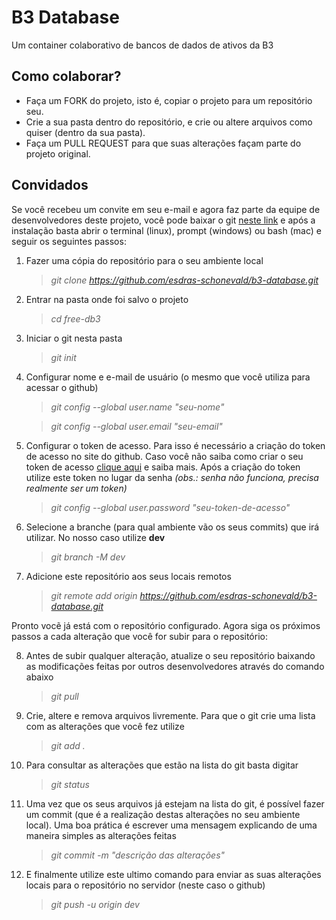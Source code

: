 # B3 Database
Um container colaborativo de bancos de dados de ativos da B3

## Como colaborar?
  - Faça um FORK do projeto, isto é, copiar o projeto para um repositório seu.
  - Crie a sua pasta dentro do repositório, e crie ou altere arquivos como quiser (dentro da sua pasta).
  - Faça um PULL REQUEST para que suas alterações façam parte do projeto original.

## Convidados
Se você recebeu um convite em seu e-mail e agora faz parte da equipe de desenvolvedores deste projeto, você pode baixar o git [neste link](https://git-scm.com) e após a instalação basta abrir o terminal (linux), prompt (windows) ou bash (mac) e seguir os seguintes passos:

  1.  Fazer uma cópia do repositório para o seu ambiente local

      >*git clone https://github.com/esdras-schonevald/b3-database.git*

  2.  Entrar na pasta onde foi salvo o projeto

      >*cd free-db3*

  3.  Iniciar o git nesta pasta

      >*git init*

  4.  Configurar nome e e-mail de usuário (o mesmo que você utiliza para acessar o github)

      >*git config --global user.name "seu-nome"*

      >*git config --global user.email "seu-email"*

  5.  Configurar o token de acesso. Para isso é necessário a criação do token de acesso no site do github.
      Caso você não saiba como criar o seu token de acesso [clique aqui](https://docs.github.com/pt/authentication/keeping-your-account-and-data-secure/creating-a-personal-access-token) e saiba mais.
      Após a criação do token utilize este token no lugar da senha *(obs.: senha não funciona, precisa realmente ser um token)*

      >*git config --global user.password "seu-token-de-acesso"*

  6.  Selecione a branche (para qual ambiente vão os seus commits) que irá utilizar. No nosso caso utilize **dev**

      >*git branch -M dev*

  7.  Adicione este repositório aos seus locais remotos

      >*git remote add origin https://github.com/esdras-schonevald/b3-database.git*

Pronto vocẽ já está com o repositório configurado. Agora siga os próximos passos a cada alteração que você for subir para o repositório:

  8.  Antes de subir qualquer alteração, atualize o seu repositório baixando as modificações feitas por outros desenvolvedores através do comando abaixo

      >*git pull*

  9.  Crie, altere e remova arquivos livremente. Para que o git crie uma lista com as alterações que você fez utilize

      >*git add .*

  10. Para consultar as alterações que estão na lista do git basta digitar

      >*git status*

  11. Uma vez que os seus arquivos já estejam na lista do git, é possível fazer um commit (que é a realização destas alterações no seu ambiente local). Uma boa prática é escrever uma mensagem explicando de uma maneira simples as alterações feitas

      >*git commit -m "descrição das alterações"*

  12. E finalmente utilize este ultimo comando para enviar as suas alterações locais para o repositório no servidor (neste caso o github)

      >*git push -u origin dev*